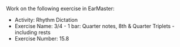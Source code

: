 Work on the following exercise in EarMaster:
- Activity: Rhythm Dictation
- Exercise Name: 3/4 - 1 bar: Quarter notes, 8th & Quarter Triplets - including rests
- Exercise Number: 15.8
